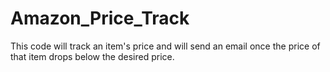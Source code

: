 # Amazon_Price_Track

This code will track an item's price and will send an email once the price of that item drops below the desired price.
